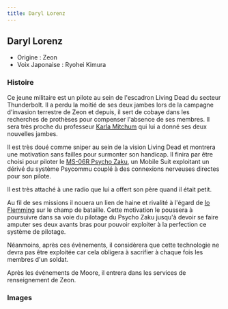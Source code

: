 ```yaml
---
title: Daryl Lorenz
---
```


Daryl Lorenz
------------





* Origine : Zeon
* Voix Japonaise : Ryohei Kimura


### Histoire


Ce jeune militaire est un pilote au sein de l'escadron Living Dead du secteur Thunderbolt. Il a perdu la moitié de ses deux jambes lors de la campagne d'invasion terrestre de Zeon et depuis, il sert de cobaye dans les recherches de prothèses pour compenser l'absence de ses membres. Il sera très proche du professeur [Karla Mitchum](uc/thunderbolt/karla-mitchum.html) qui lui a donné ses deux nouvelles jambes.


Il est très doué comme sniper au sein de la vision Living Dead et montrera une motivation sans failles pour surmonter son handicap. Il finira par être choisi pour piloter le [MS-06R Psycho Zaku](uc/thunderbolt/ms-06r-psycho-zaku.html), un Mobile Suit exploitant un dérivé du système Psycommu couplé à des connexions nerveuses directes pour son pilote.


Il est très attaché à une radio que lui a offert son père quand il était petit.


Au fil de ses missions il nouera un lien de haine et rivalité à l'égard de [Io Flemming](uc/thunderbolt/io-flemming.html) sur le champ de bataille. Cette motivation le poussera à poursuivre dans sa voie du pilotage du Psycho Zaku jusqu'à devoir se faire amputer ses deux avants bras pour pouvoir exploiter à la perfection ce système de pilotage. 


Néanmoins, après ces évènements, il considèrera que cette technologie ne devra pas être exploitée car cela obligera à sacrifier à chaque fois les membres d'un soldat. 


Après les événements de Moore, il entrera dans les services de renseignement de Zeon. 


### Images







